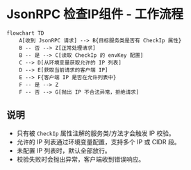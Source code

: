 # JsonRPC 检查IP组件 - 工作流程

```mermaid
flowchart TD
    A[收到 JsonRPC 请求] --> B{目标服务类是否有 CheckIp 属性}
    B -- 否 --> Z[正常处理请求]
    B -- 是 --> C[读取 CheckIp 的 envKey 配置]
    C --> D[从环境变量获取允许的 IP 列表]
    D --> E[获取当前请求的客户端 IP]
    E --> F{客户端 IP 是否在允许列表中}
    F -- 是 --> Z
    F -- 否 --> G[抛出 IP 不合法异常，拒绝请求]
```

## 说明

- 只有被 `CheckIp` 属性注解的服务类/方法才会触发 IP 校验。
- 允许的 IP 列表通过环境变量配置，支持多个 IP 或 CIDR 段。
- 未配置 IP 列表时，默认全部放行。
- 校验失败时会抛出异常，客户端收到错误响应。

